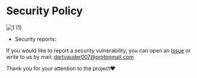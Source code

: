 # Security Policy

![1 (1)](https://github.com/Dartvauder/NeuroChatWebUI/assets/140557322/b492a2ac-6899-46c9-a822-62cfd20d75ba)

- Security reports:

If you would like to report a security vulnerability, you can open an [Issue](https://github.com/Dartvauder/NeuroChatWebUI/issues/new) or write to us by mail: dartvauder007@protonmail.com

Thank you for your attention to the project❤️

